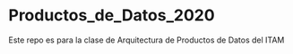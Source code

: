 # Productos_de_Datos_2020

Este repo es para la clase de Arquitectura de Productos de Datos del ITAM
